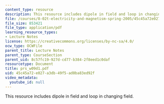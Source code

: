 ```yaml
---
content_type: resource
description: This resource includes dipole in field and loop in changing field.
file: /courses/8-02t-electricity-and-magnetism-spring-2005/45c45a72e027a3db49f5ad0ba83ed92f_prs_w09d1.pdf
file_size: 853421
file_type: application/pdf
learning_resource_types:
- Lecture Notes
license: https://creativecommons.org/licenses/by-nc-sa/4.0/
ocw_type: OCWFile
parent_title: Lecture Notes
parent_type: CourseSection
parent_uid: 8c57fc19-927d-cd77-b384-2f8eed1c0daf
resourcetype: Document
title: prs_w09d1.pdf
uid: 45c45a72-e027-a3db-49f5-ad0ba83ed92f
video_metadata:
  youtube_id: null
---
```

This resource includes dipole in field and loop in changing field.